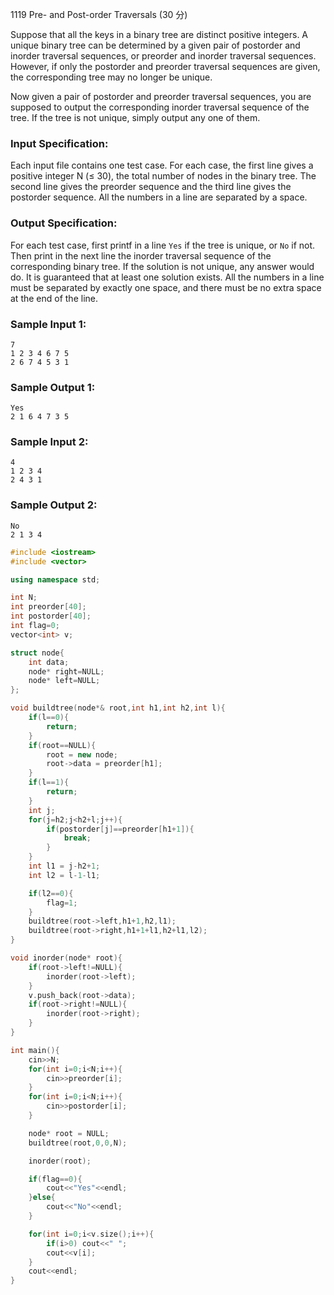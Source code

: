 1119 Pre- and Post-order Traversals (30 分)

Suppose that all the keys in a binary tree are distinct positive integers. A unique binary tree can be determined by a given pair of postorder and inorder traversal sequences, or preorder and inorder traversal sequences. However, if only the postorder and preorder traversal sequences are given, the corresponding tree may no longer be unique.

Now given a pair of postorder and preorder traversal sequences, you are supposed to output the corresponding inorder traversal sequence of the tree. If the tree is not unique, simply output any one of them.

### Input Specification:

Each input file contains one test case. For each case, the first line gives a positive integer N (≤ 30), the total number of nodes in the binary tree. The second line gives the preorder sequence and the third line gives the postorder sequence. All the numbers in a line are separated by a space.

### Output Specification:

For each test case, first printf in a line `Yes` if the tree is unique, or `No` if not. Then print in the next line the inorder traversal sequence of the corresponding binary tree. If the solution is not unique, any answer would do. It is guaranteed that at least one solution exists. All the numbers in a line must be separated by exactly one space, and there must be no extra space at the end of the line.

### Sample Input 1:

```in
7
1 2 3 4 6 7 5
2 6 7 4 5 3 1
```

### Sample Output 1:

```out
Yes
2 1 6 4 7 3 5
```

### Sample Input 2:

```in
4
1 2 3 4
2 4 3 1
```

### Sample Output 2:

```out
No
2 1 3 4
```

```c++
#include <iostream>
#include <vector>

using namespace std;

int N;
int preorder[40];
int postorder[40];
int flag=0;
vector<int> v;

struct node{
    int data;
    node* right=NULL;
    node* left=NULL;
};

void buildtree(node*& root,int h1,int h2,int l){
    if(l==0){
        return;
    }
    if(root==NULL){
        root = new node;
        root->data = preorder[h1];
    }
    if(l==1){
        return;
    }
    int j;
    for(j=h2;j<h2+l;j++){
        if(postorder[j]==preorder[h1+1]){
            break;
        }
    }
    int l1 = j-h2+1;
    int l2 = l-1-l1;

    if(l2==0){
        flag=1;
    }
    buildtree(root->left,h1+1,h2,l1);
    buildtree(root->right,h1+1+l1,h2+l1,l2);
}

void inorder(node* root){
    if(root->left!=NULL){
        inorder(root->left);
    }
    v.push_back(root->data);
    if(root->right!=NULL){
        inorder(root->right);
    }
}

int main(){
    cin>>N;
    for(int i=0;i<N;i++){
        cin>>preorder[i];
    }
    for(int i=0;i<N;i++){
        cin>>postorder[i];
    }

    node* root = NULL;
    buildtree(root,0,0,N);

    inorder(root);

    if(flag==0){
        cout<<"Yes"<<endl;
    }else{
        cout<<"No"<<endl;
    }

    for(int i=0;i<v.size();i++){
        if(i>0) cout<<" ";
        cout<<v[i];
    }
    cout<<endl;
}
```

